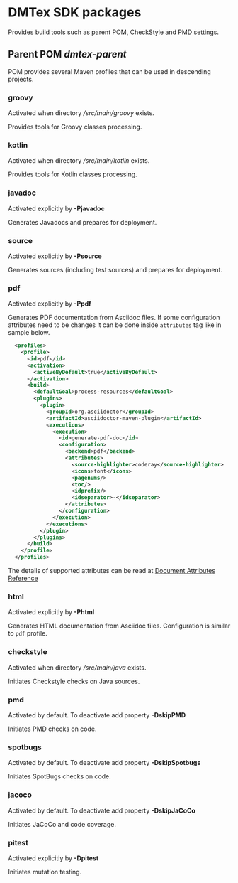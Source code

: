 # DMTex SDK packages

Provides build tools such as parent POM, CheckStyle and PMD settings.

## Parent POM _dmtex-parent_

POM provides several Maven profiles that can be used in descending projects.

### groovy

Activated when directory */src/main/groovy* exists.

Provides tools for Groovy classes processing.

### kotlin

Activated when directory */src/main/kotlin* exists.

Provides tools for Kotlin classes processing.

### javadoc

Activated explicitly by **-Pjavadoc**

Generates Javadocs and prepares for deployment.

### source

Activated explicitly by **-Psource**

Generates sources (including test sources) and prepares for deployment.

### pdf

Activated explicitly by **-Ppdf**

Generates PDF documentation from Asciidoc files.
If some configuration attributes need to be changes it can be done inside `attributes` tag like in sample below. 

```xml
  <profiles>
    <profile>
      <id>pdf</id>
      <activation>
        <activeByDefault>true</activeByDefault>
      </activation>
      <build>
        <defaultGoal>process-resources</defaultGoal>
        <plugins>
          <plugin>
            <groupId>org.asciidoctor</groupId>
            <artifactId>asciidoctor-maven-plugin</artifactId>
            <executions>
              <execution>
                <id>generate-pdf-doc</id>
                <configuration>
                  <backend>pdf</backend>
                  <attributes>
                    <source-highlighter>coderay</source-highlighter>
                    <icons>font</icons>
                    <pagenums/>
                    <toc/>
                    <idprefix/>
                    <idseparator>-</idseparator>
                  </attributes>
                </configuration>
              </execution>
            </executions>
          </plugin>
        </plugins>
      </build>
    </profile>
  </profiles>
```

The details of supported attributes can be read at [Document Attributes Reference](https://docs.asciidoctor.org/asciidoc/latest/attributes/document-attributes-ref/)

### html

Activated explicitly by **-Phtml**

Generates HTML documentation from Asciidoc files.
Configuration is similar to `pdf` profile.

### checkstyle

Activated when directory */src/main/java* exists.

Initiates Checkstyle checks on Java sources.

### pmd

Activated by default. To deactivate add property **-DskipPMD**

Initiates PMD checks on code.

### spotbugs

Activated by default. To deactivate add property **-DskipSpotbugs**

Initiates SpotBugs checks on code.

### jacoco

Activated by default. To deactivate add property **-DskipJaCoCo**

Initiates JaCoCo and code coverage.

### pitest

Activated explicitly by **-Dpitest**

Initiates mutation testing.
